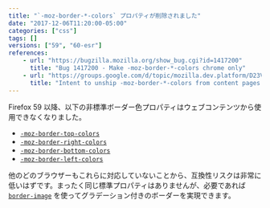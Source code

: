 ```yaml
---
title: "`-moz-border-*-colors` プロパティが削除されました"
date: "2017-12-06T11:20:00-05:00"
categories: ["css"]
tags: []
versions: ["59", "60-esr"]
references:
    - url: "https://bugzilla.mozilla.org/show_bug.cgi?id=1417200"
      title: "Bug 1417200 - Make -moz-border-*-colors chrome only"
    - url: "https://groups.google.com/d/topic/mozilla.dev.platform/D23VvCJO53Q/discussion"
      title: "Intent to unship -moz-border-*-colors from content pages."
---
```

Firefox 59 以降、以下の非標準ボーダー色プロパティはウェブコンテンツから使用できなくなりました。

* [`-moz-border-top-colors`](https://developer.mozilla.org/docs/Web/CSS/-moz-border-top-colors)
* [`-moz-border-right-colors`](https://developer.mozilla.org/docs/Web/CSS/-moz-border-right-colors)
* [`-moz-border-bottom-colors`](https://developer.mozilla.org/docs/Web/CSS/-moz-border-bottom-colors)
* [`-moz-border-left-colors`](https://developer.mozilla.org/docs/Web/CSS/-moz-border-left-colors)

他のどのブラウザーもこれらに対応していないことから、互換性リスクは非常に低いはずです。まったく同じ標準プロパティはありませんが、必要であれば [`border-image`](https://developer.mozilla.org/docs/Web/CSS/border-image) を使ってグラデーション付きのボーダーを実現できます。

